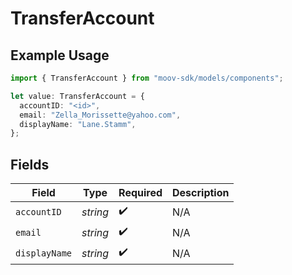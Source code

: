 # TransferAccount

## Example Usage

```typescript
import { TransferAccount } from "moov-sdk/models/components";

let value: TransferAccount = {
  accountID: "<id>",
  email: "Zella_Morissette@yahoo.com",
  displayName: "Lane.Stamm",
};
```

## Fields

| Field              | Type               | Required           | Description        |
| ------------------ | ------------------ | ------------------ | ------------------ |
| `accountID`        | *string*           | :heavy_check_mark: | N/A                |
| `email`            | *string*           | :heavy_check_mark: | N/A                |
| `displayName`      | *string*           | :heavy_check_mark: | N/A                |